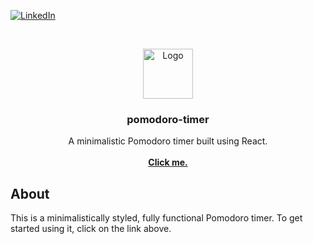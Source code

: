 [![LinkedIn][linkedin-shield]][linkedin-url]



<br />
<p align="center">
  <a href="https://github.com/jpaul121/pomodoro-timer">
    <img src="https://www.materialui.co/materialIcons/av/av_timer_black_192x192.png" alt="Logo" width="80" height="80">
  </a>

  <h3 align="center">pomodoro-timer</h3>

  <p align="center">
    A minimalistic Pomodoro timer built using React. 
    <br />
    <br />
    <a href="https://jpaul121.github.io/pomodoro-timer/"><strong>Click me.</strong></a>
  </p>
</p>



## About

This is a minimalistically styled, fully functional Pomodoro timer. To get started using it, click on the link above. 



<!-- MARKDOWN LINKS & IMAGES -->
[linkedin-shield]: https://img.shields.io/badge/-LinkedIn-black.svg?style=for-the-badge&logo=linkedin&colorB=555
[linkedin-url]: https://www.linkedin.com/in/jean-paul-valencia-93b922140/
